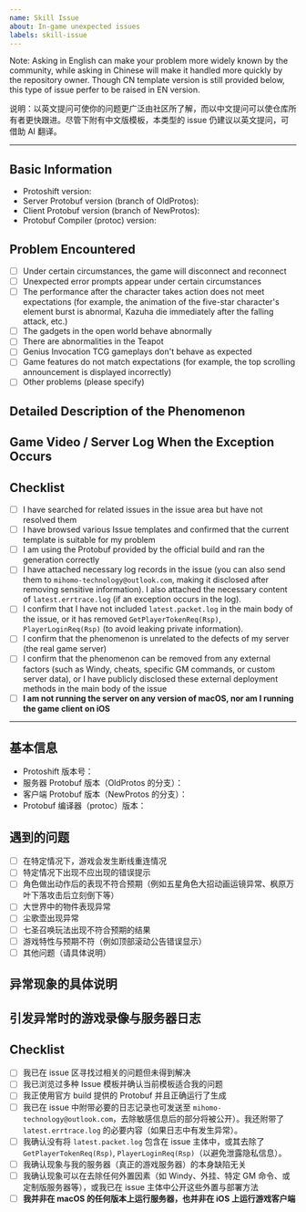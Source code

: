 ```yaml
---
name: Skill Issue
about: In-game unexpected issues
labels: skill-issue
---
```


Note: Asking in English can make your problem more widely known by the community, while asking in Chinese will make it handled more quickly by the repository owner. Though CN template version is still provided below, this type of issue perfer to be raised in EN version.

说明：以英文提问可使你的问题更广泛由社区所了解，而以中文提问可以使仓库所有者更快跟进。尽管下附有中文版模板，本类型的 issue 仍建议以英文提问，可借助 AI 翻译。

------------------------------------

## Basic Information

- Protoshift version:
- Server Protobuf version (branch of OldProtos):
- Client Protobuf version (branch of NewProtos):
- Protobuf Compiler (protoc) version:

## Problem Encountered

- [ ] Under certain circumstances, the game will disconnect and reconnect
- [ ] Unexpected error prompts appear under certain circumstances
- [ ] The performance after the character takes action does not meet expectations (for example, the animation of the five-star character's element burst is abnormal, Kazuha die immediately after the falling attack, etc.)
- [ ] The gadgets in the open world behave abnormally
- [ ] There are abnormalities in the Teapot
- [ ] Genius Invocation TCG gameplays don't behave as expected
- [ ] Game features do not match expectations (for example, the top scrolling announcement is displayed incorrectly)
- [ ] Other problems (please specify)

## Detailed Description of the Phenomenon

## Game Video / Server Log When the Exception Occurs

## Checklist

- [ ] I have searched for related issues in the issue area but have not resolved them
- [ ] I have browsed various Issue templates and confirmed that the current template is suitable for my problem
- [ ] I am using the Protobuf provided by the official build and ran the generation correctly
- [ ] I have attached necessary log records in the issue (you can also send them to `mihomo-technology@outlook.com`, making it disclosed after removing sensitive information). I also attached the necessary content of `latest.errtrace.log` (if an exception occurs in the log).
- [ ] I confirm that I have not included `latest.packet.log` in the main body of the issue, or it has removed `GetPlayerTokenReq(Rsp)`, `PlayerLoginReq(Rsp)` (to avoid leaking private information).
- [ ] I confirm that the phenomenon is unrelated to the defects of my server (the real game server)
- [ ] I confirm that the phenomenon can be removed from any external factors (such as Windy, cheats, specific GM commands, or custom server data), or I have publicly disclosed these external deployment methods in the main body of the issue
- [ ] **I am not running the server on any version of macOS, nor am I running the game client on iOS**

-----------------------------

## 基本信息

- Protoshift 版本号：
- 服务器 Protobuf 版本（OldProtos 的分支）：
- 客户端 Protobuf 版本（NewProtos 的分支）：
- Protobuf 编译器（protoc）版本：

## 遇到的问题

- [ ] 在特定情况下，游戏会发生断线重连情况
- [ ] 特定情况下出现不应出现的错误提示
- [ ] 角色做出动作后的表现不符合预期（例如五星角色大招动画运镜异常、枫原万叶下落攻击后立刻倒下等）
- [ ] 大世界中的物件表现异常
- [ ] 尘歌壶出现异常
- [ ] 七圣召唤玩法出现不符合预期的结果
- [ ] 游戏特性与预期不符（例如顶部滚动公告错误显示）
- [ ] 其他问题（请具体说明）

## 异常现象的具体说明

## 引发异常时的游戏录像与服务器日志

## Checklist

- [ ] 我已在 issue 区寻找过相关的问题但未得到解决
- [ ] 我已浏览过多种 Issue 模板并确认当前模板适合我的问题
- [ ] 我正使用官方 build 提供的 Protobuf 并且正确运行了生成
- [ ] 我已在 issue 中附带必要的日志记录也可发送至 `mihomo-technology@outlook.com`，去除敏感信息后的部分将被公开）。我还附带了 `latest.errtrace.log` 的必要内容（如果日志中有发生异常）。
- [ ] 我确认没有将 `latest.packet.log` 包含在 issue 主体中，或其去除了 `GetPlayerTokenReq(Rsp)`, `PlayerLoginReq(Rsp)`（以避免泄露隐私信息）。
- [ ] 我确认现象与我的服务器（真正的游戏服务器）的本身缺陷无关
- [ ] 我确认现象可以在去除任何外置因素（如 Windy、外挂、特定 GM 命令、或定制版服务器等），或我已在 issue 主体中公开这些外置与部署方法
- [ ] **我并非在 macOS 的任何版本上运行服务器，也并非在 iOS 上运行游戏客户端**
